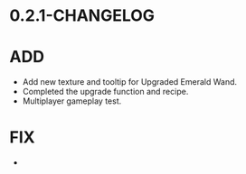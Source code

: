 # 0.2.1-CHANGELOG

# ADD

+ Add new texture and tooltip for Upgraded Emerald Wand.
+ Completed the upgrade function and recipe.
+ Multiplayer gameplay test.

# FIX

+ 